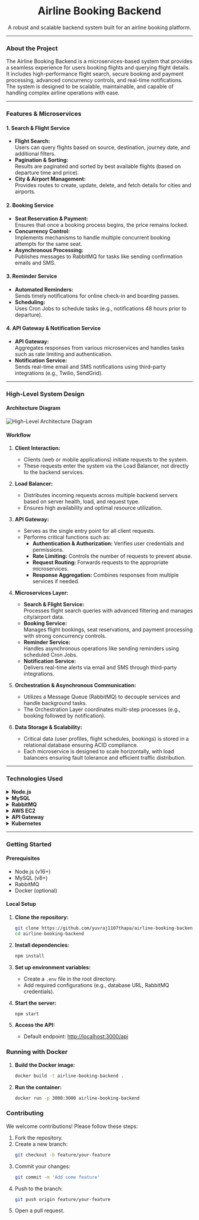 <p align="center">
  <strong>
    <h1 align="center">Airline Booking Backend</h1>
  </strong>
  <p align="center">
    A robust and scalable backend system built for an airline booking platform.
    <br />
  </p>
</p>

---

### About the Project

The Airline Booking Backend is a microservices-based system that provides a seamless experience for users booking flights and querying flight details. It includes high-performance flight search, secure booking and payment processing, advanced concurrency controls, and real-time notifications. The system is designed to be scalable, maintainable, and capable of handling complex airline operations with ease.

---

### Features & Microservices

#### 1. Search & Flight Service
- **Flight Search:**  
  Users can query flights based on source, destination, journey date, and additional filters.
- **Pagination & Sorting:**  
  Results are paginated and sorted by best available flights (based on departure time and price).
- **City & Airport Management:**  
  Provides routes to create, update, delete, and fetch details for cities and airports.

#### 2. Booking Service
- **Seat Reservation & Payment:**  
  Ensures that once a booking process begins, the price remains locked.
- **Concurrency Control:**  
  Implements mechanisms to handle multiple concurrent booking attempts for the same seat.
- **Asynchronous Processing:**  
  Publishes messages to RabbitMQ for tasks like sending confirmation emails and SMS.

#### 3. Reminder Service
- **Automated Reminders:**  
  Sends timely notifications for online check-in and boarding passes.
- **Scheduling:**  
  Uses Cron Jobs to schedule tasks (e.g., notifications 48 hours prior to departure).

#### 4. API Gateway & Notification Service
- **API Gateway:**  
  Aggregates responses from various microservices and handles tasks such as rate limiting and authentication.
- **Notification Service:**  
  Sends real-time email and SMS notifications using third-party integrations (e.g., Twilio, SendGrid).

---

### High-Level System Design

#### Architecture Diagram
![High-Level Architecture Diagram](https://github.com/user-attachments/assets/52be1a7e-ad1a-444e-a87a-a4c8879cc0ba)

#### Workflow
1. **Client Interaction:**  
   - Clients (web or mobile applications) initiate requests to the system.
   - These requests enter the system via the Load Balancer, not directly to the backend services.

2. **Load Balancer:**  
   - Distributes incoming requests across multiple backend servers based on server health, load, and request type.
   - Ensures high availability and optimal resource utilization.

3. **API Gateway:**  
   - Serves as the single entry point for all client requests.
   - Performs critical functions such as:
     - **Authentication & Authorization:** Verifies user credentials and permissions.
     - **Rate Limiting:** Controls the number of requests to prevent abuse.
     - **Request Routing:** Forwards requests to the appropriate microservices.
     - **Response Aggregation:** Combines responses from multiple services if needed.

4. **Microservices Layer:**  
   - **Search & Flight Service:**  
     Processes flight search queries with advanced filtering and manages city/airport data.
   - **Booking Service:**  
     Manages flight bookings, seat reservations, and payment processing with strong concurrency controls.
   - **Reminder Service:**  
     Handles asynchronous operations like sending reminders using scheduled Cron Jobs.
   - **Notification Service:**  
     Delivers real-time alerts via email and SMS through third-party integrations.

5. **Orchestration & Asynchronous Communication:**  
   - Utilizes a Message Queue (RabbitMQ) to decouple services and handle background tasks.
   - The Orchestration Layer coordinates multi-step processes (e.g., booking followed by notification).

6. **Data Storage & Scalability:**  
   - Critical data (user profiles, flight schedules, bookings) is stored in a relational database ensuring ACID compliance.
   - Each microservice is designed to scale horizontally, with load balancers ensuring fault tolerance and efficient traffic distribution.

---

### Technologies Used
<details>
  <summary><strong>Node.js</strong></summary>
  - Fast, non-blocking runtime ideal for handling concurrent requests.
</details>

<details>
  <summary><strong>MySQL</strong></summary>
  - ACID compliant RDBMS for consistent booking and user data management.
</details>

<details>
  <summary><strong>RabbitMQ</strong></summary>
  - Enables asynchronous inter-service communication.
</details>

<details>
  <summary><strong>AWS EC2</strong></summary>
  - Provides scalable cloud infrastructure.
</details>

<details>
  <summary><strong>API Gateway</strong></summary>
  - Serves as a reverse proxy to aggregate and manage API calls.
</details>

<details>
  <summary><strong>Kubernetes</strong></summary>
  - Automates container deployment, scaling, and management.
</details>

---

### Getting Started

#### Prerequisites
- Node.js (v16+)
- MySQL (v8+)
- RabbitMQ
- Docker (optional)

#### Local Setup
1. **Clone the repository:**
   ```bash
   git clone https://github.com/yuvraj1107thapa/airline-booking-backend.git
   cd airline-booking-backend
   ```

2. **Install dependencies:**
   ```bash
   npm install
   ```

3. **Set up environment variables:**
   - Create a `.env` file in the root directory.
   - Add required configurations (e.g., database URL, RabbitMQ credentials).

4. **Start the server:**
   ```bash
   npm start
   ```

5. **Access the API:**
   - Default endpoint: [http://localhost:3000/api](http://localhost:3000/api)

### Running with Docker

1. **Build the Docker image:**
   ```bash
   docker build -t airline-booking-backend .
   ```

2. **Run the container:**
   ```bash
   docker run -p 3000:3000 airline-booking-backend
   ```

### Contributing

We welcome contributions! Please follow these steps:

1. Fork the repository.
2. Create a new branch:
   ```bash
   git checkout -b feature/your-feature
   ```
3. Commit your changes:
   ```bash
   git commit -m 'Add some feature'
   ```
4. Push to the branch:
   ```bash
   git push origin feature/your-feature
   ```
5. Open a pull request.